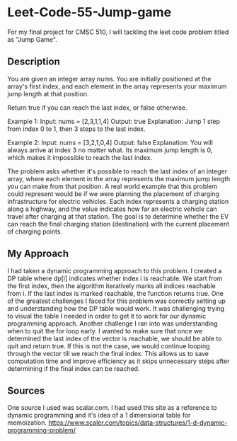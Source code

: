 # Leet-Code-55-Jump-game
For my final project for CMSC 510, I will tackling the leet code problem titled as "Jump Game". 

## Description
You are given an integer array nums. You are initially positioned at the array's first index, and each element in the array represents your maximum jump length at that position. 

Return true if you can reach the last index, or false otherwise.

Example 1:
Input: nums = [2,3,1,1,4]
Output: true
Explanation: Jump 1 step from index 0 to 1, then 3 steps to the last index.


Example 2:
Input: nums = [3,2,1,0,4]
Output: false
Explanation: You will always arrive at index 3 no matter what. Its maximum jump length is 0, which makes it impossible to reach the last index.

The problem asks whether it's possible to reach the last index of an integer array, where each element in the array represents the maximum jump length you can make from that position. A real world example that this problem could represent would be if we were planning the placement of charging infrastructure for electric vehicles. Each index represents a charging station along a highway, and the value indicates how far an electric vehicle can travel after charging at that station. The goal is to determine whether the EV can reach the final charging station (destination) with the current placement of charging points.

## My Approach
I had taken a dynamic programming approach to this problem. I created a DP table where dp[i] indicates whether index i is reachable. We start from the first index, then the algorithm iteratively marks all indices reachable from i. If the last index is marked reachable, the function returns true. One of the greatest challenges I faced for this problem was correctly setting up and understanding how the DP table would work. It was challenging trying to visual the table I needed in order to get it to work for our dynamic programming approach. Another challenge I ran into was understanding when to quit the for loop early. I wanted to make sure that once we determined the last index of the vector is reachable, we should be able to quit and return true. If this is not the case, we would continue looping through the vector till we reach the final index. This allows us to save computation time and improve efficiency as it skips unnecessary steps after determining if the final index can be reached. 

## Sources
One source I used was scalar.com. I had used this site as a reference to dynamic programming and it's idea of a 1 dimensional table for memoization. https://www.scaler.com/topics/data-structures/1-d-dynamic-programming-problem/


